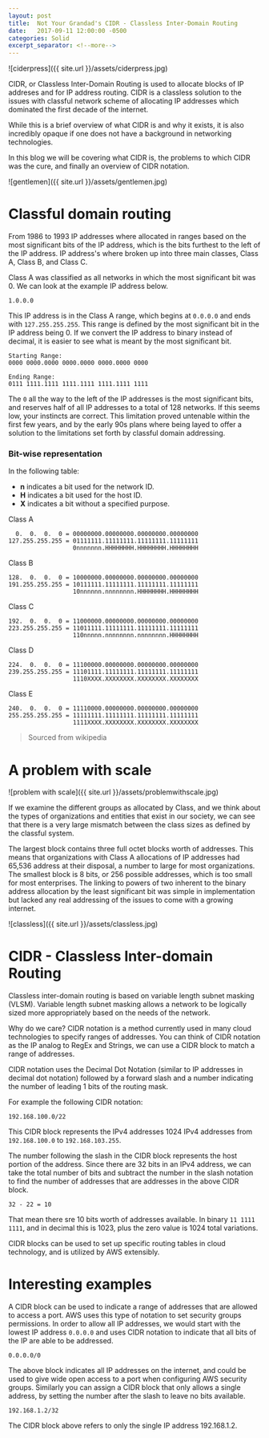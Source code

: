 ```yaml
---
layout: post
title:  Not Your Grandad's CIDR - Classless Inter-Domain Routing
date:   2017-09-11 12:00:00 -0500
categories: Solid
excerpt_separator: <!--more-->
---
```


![ciderpress]({{ site.url }}/assets/ciderpress.jpg)


CIDR, or Classless Inter-Domain Routing is used to allocate blocks of IP addreses and for IP address routing.  CIDR is a classless solution to the issues with classful network scheme of allocating IP addresses which dominated the first decade of the internet.

While this is a brief overview of what CIDR is and why it exists, it is also incredibly opaque if one does not have a background in networking technologies.

In this blog we will be covering what CIDR is, the problems to which CIDR was the cure, and finally an overview of CIDR notation.

<!--more-->


![gentlemen]({{ site.url  }}/assets/gentlemen.jpg)

# Classful domain routing

From 1986 to 1993 IP addresses where allocated in ranges based on the most significant bits of the IP address, which is the bits furthest to the left of the IP address. IP address's where broken up into three main classes, Class A, Class B, and Class C.

Class A was classified as all networks in which the most significant bit was 0.  We can look at the example IP address below.

```
1.0.0.0
```

This IP address is in the Class A range, which begins at `0.0.0.0` and ends with `127.255.255.255`. This range is defined by the most significant bit in the IP address being 0.  If we convert the IP address to binary instead of decimal, it is easier to see what is meant by the most significant bit.

```
Starting Range:
0000 0000.0000 0000.0000 0000.0000 0000
```

```
Ending Range:
0111 1111.1111 1111.1111 1111.1111 1111
```

The `0` all the way to the left of the IP addresses is the most significant bits, and reserves half of all IP addresses to a total of 128 networks.  If this seems low, your instincts are correct.  This limitation proved untenable within the first few years, and by the early 90s plans where being layed to offer a solution to the limitations set forth by classful domain addressing.


### Bit-wise representation

In the following table:
* **n** indicates a bit used for the network ID.
* **H** indicates a bit used for the host ID.
* **X** indicates a bit without a specified purpose.

Class A
```
  0.  0.  0.  0 = 00000000.00000000.00000000.00000000
127.255.255.255 = 01111111.11111111.11111111.11111111
                  0nnnnnnn.HHHHHHHH.HHHHHHHH.HHHHHHHH
```

Class B
```
128.  0.  0.  0 = 10000000.00000000.00000000.00000000
191.255.255.255 = 10111111.11111111.11111111.11111111
                  10nnnnnn.nnnnnnnn.HHHHHHHH.HHHHHHHH
```

Class C
```
192.  0.  0.  0 = 11000000.00000000.00000000.00000000
223.255.255.255 = 11011111.11111111.11111111.11111111
                  110nnnnn.nnnnnnnn.nnnnnnnn.HHHHHHHH
```

Class D
```
224.  0.  0.  0 = 11100000.00000000.00000000.00000000
239.255.255.255 = 11101111.11111111.11111111.11111111
                  1110XXXX.XXXXXXXX.XXXXXXXX.XXXXXXXX
```

Class E
```
240.  0.  0.  0 = 11110000.00000000.00000000.00000000
255.255.255.255 = 11111111.11111111.11111111.11111111
                  1111XXXX.XXXXXXXX.XXXXXXXX.XXXXXXXX
```
> Sourced from wikipedia


# A problem with scale

![problem with scale]({{ site.url }}/assets/problemwithscale.jpg)

If we examine the different groups as allocated by Class, and we think about the types of organizations and entities that exist in our society, we can see that there is a very large mismatch between the class sizes as defined by the classful system.

The largest block contains three full octet blocks worth of addresses.  This means that organizations with Class A allocations of IP addresses had 65,536 address at their disposal, a number to large for most organizations.  The smallest block is 8 bits, or 256 possible addresses, which is too small for most enterprises.  The linking to powers of two inherent to the binary address allocation by the least significant bit was simple in implementation but lacked any real addressing of the issues to come with a growing internet.

![classless]({{ site.url }}/assets/classless.jpg)

# CIDR - Classless Inter-domain Routing

Classless inter-domain routing is based on variable length subnet masking (VLSM). Variable length subnet masking allows a network to be logically sized more appropriately based on the needs of the network.

Why do we care? CIDR notation is a method currently used in many cloud technologies to specify ranges of addresses. You can think of CIDR notation as the IP analog to RegEx and Strings, we can use a CIDR block to match a range of addresses.

CIDR notation uses the Decimal Dot Notation (similar to IP addresses in decimal dot notation) followed by a forward slash and a number indicating the number of leading 1 bits of the routing mask.

For example the following CIDR notation:

```
192.168.100.0/22
```
This CIDR block represents the IPv4 addresses 1024 IPv4 addresses from `192.168.100.0` to `192.168.103.255`.

The number following the slash in the CIDR block represents the host portion of the address.  Since there are 32 bits in an IPv4 address, we can take the total number of bits and subtract the number in the slash notation to find the number of addresses that are addresses in the above CIDR block.

```
32 - 22 = 10
```

That mean there sre 10 bits worth of addresses available. In binary `11 1111 1111`, and in decimal this is 1023, plus the zero value is 1024 total variations.

CIDR blocks can be used to set up specific routing tables in cloud technology, and is utilized by AWS extensibly.

# Interesting examples

A CIDR block can be used to indicate a range of addresses that are allowed to access a port. AWS uses this type of notation to set security groups permissions.  In order to allow all IP addresses, we would start with the lowest IP address `0.0.0.0` and uses CIDR notation to indicate that all bits of the IP are able to be addressed.

```
0.0.0.0/0
```

The above block indicates all IP addresses on the internet, and could be used to give wide open access to a port when configuring AWS security groups. Similarly you can assign a CIDR block that only allows a single address, by setting the number after the slash to leave no bits available. 

```
192.168.1.2/32
```

The CIDR block above refers to only the single IP address 192.168.1.2.

